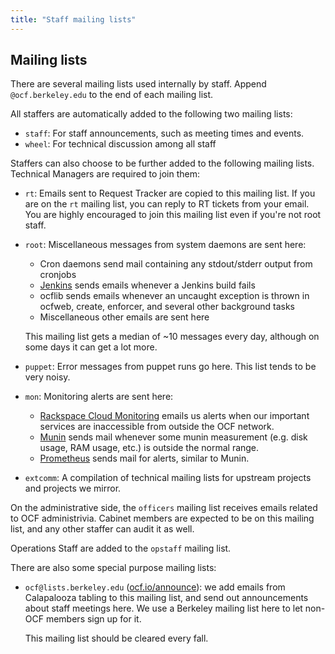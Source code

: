 ```yaml
---
title: "Staff mailing lists"
---
```


## Mailing lists

There are several mailing lists used internally by staff. Append
`@ocf.berkeley.edu` to the end of each mailing list.

All staffers are automatically added to the following two mailing lists:

 * `staff`: For staff announcements, such as meeting times and events.
 * `wheel`: For technical discussion among all staff

Staffers can also choose to be further added to the following mailing lists.
Technical Managers are required to join them:

 * `rt`: Emails sent to Request Tracker are copied to this mailing list. If
   you are on the `rt` mailing list, you can reply to RT tickets from your
   email. You are highly encouraged to join this mailing list even if you're
   not root staff.
 * `root`: Miscellaneous messages from system daemons are sent here:
    * Cron daemons send mail containing any stdout/stderr output from cronjobs
    * [Jenkins][jenkins] sends emails whenever a Jenkins build fails
    * ocflib sends emails whenever an uncaught exception is thrown in ocfweb,
      create, enforcer, and several other background tasks
    * Miscellaneous other emails are sent here

   This mailing list gets a median of ~10 messages every day, although on some
   days it can get a lot more.
 * `puppet`: Error messages from puppet runs go here. This list tends to be
   very noisy.
 * `mon`: Monitoring alerts are sent here:
    * [Rackspace Cloud Monitoring][rackspace] emails us alerts when our
      important services are inaccessible from outside the OCF network.
    * [Munin][munin] sends mail whenever some munin measurement (e.g. disk
      usage, RAM usage, etc.) is outside the normal range.
    * [Prometheus][prometheus] sends mail for alerts, similar to Munin.
 * `extcomm`: A compilation of technical mailing lists for upstream projects
   and projects we mirror.

On the administrative side, the `officers` mailing list receives emails related
to OCF administrivia. Cabinet members are expected to be on this mailing list,
and any other staffer can audit it as well.

Operations Staff are added to the `opstaff` mailing list.

<!-- TODO: uncomment when this list becomes official -->
<!-- Alumni are able to join the `alums` mailing list. Announcements -->
<!-- about alumni events and the like are sent here. -->

There are also some special purpose mailing lists:

 * `ocf@lists.berkeley.edu` ([ocf.io/announce][announce]): we add emails from
   Calapalooza tabling to this mailing list, and send out announcements about
   staff meetings here. We use a Berkeley mailing list here to let non-OCF
   members sign up for it.

   This mailing list should be cleared every fall.

[announce]: https://ocf.io/announce
[jenkins]: https://jenkins.ocf.berkeley.edu/
[rackspace]: https://intelligence.rackspace.com/login
[munin]: https://munin.ocf.berkeley.edu/
[prometheus]: https://prometheus.ocf.berkeley.edu/
